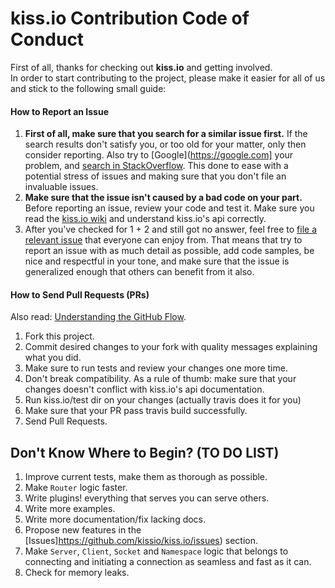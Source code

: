 # kiss.io Contribution Code of Conduct
First of all, thanks for checking out **kiss.io** and getting involved.  
In order to start contributing to the project, please make it easier for all of us
and stick to the following small guide:

#### How to Report an Issue
1. **First of all, make sure that you search for a similar issue first.**
If the search results don't satisfy you, or too old for your matter,
only then consider reporting. Also try to [Google](https://google.com] your
problem, and [search in StackOverflow](http://stackoverflow.com/questions/tagged/kiss.io).
This done to ease with a potential stress of issues and making sure that
you don't file an invaluable issues.
2. **Make sure that the issue isn't caused by a bad code on your part.**
Before reporting an issue, review your code and test it. Make sure you read
the [kiss.io wiki](https://github.com/kissio/kiss.io/wiki) and understand
kiss.io's api correctly.
3. After you've checked for 1 + 2 and still got no answer, feel free to [file a relevant
issue](https://github.com/kissio/kiss.io/issues/new) that everyone can enjoy
from. That means that try to report an issue with as much detail as possible,
add code samples, be nice and respectful in your tone, and make sure that the
issue is generalized enough that others can benefit from it also.

#### How to Send Pull Requests (PRs)
Also read: [Understanding the GitHub Flow](https://guides.github.com/introduction/flow/).

1. Fork this project.
2. Commit desired changes to your fork with quality messages explaining what 
you did.
3. Make sure to run tests and review your changes one more time.
4. Don't break compatibility. As a rule of thumb: make sure that your changes doesn't
conflict with kiss.io's api documentation.
5. Run kiss.io/test dir on your changes (actually travis does it for you)
6. Make sure that your PR pass travis build successfully.
7. Send Pull Requests.

## Don't Know Where to Begin? (TO DO LIST)
1. Improve current tests, make them as thorough as possible.
2. Make `Router` logic faster.
3. Write plugins! everything that serves you can serve others.
4. Write more examples.
5. Write more documentation/fix lacking docs.
6. Propose new features in the [Issues]https://github.com/kissio/kiss.io/issues) section.
7. Make `Server`, `Client`, `Socket` and `Namespace` logic that belongs to connecting
and initiating a connection as seamless and fast as it can.
8. Check for memory leaks.
